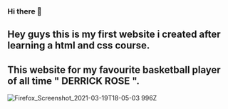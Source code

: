### Hi there 👋

## Hey guys this is my first website i created after learning a html and css course.
## This website for my favourite basketball player of all time " DERRICK ROSE ".

![Firefox_Screenshot_2021-03-19T18-05-03 996Z](https://user-images.githubusercontent.com/64927752/111826151-57c4e100-890e-11eb-9112-fc84d64f8acf.png)
